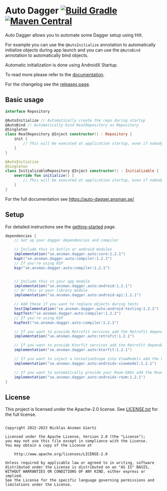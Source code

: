 Auto Dagger [![Build Gradle](https://github.com/ansman/auto-dagger/actions/workflows/gradle.yml/badge.svg?branch=main)](https://github.com/ansman/auto-dagger/actions/workflows/gradle.yml) [![Maven Central](https://img.shields.io/maven-central/v/se.ansman.dagger.auto/core.svg)](https://central.sonatype.com/search?namespace=se.ansman.dagger.auto)
===
Auto Dagger allows you to automate some Dagger setup using Hilt.

For example you can use the `@AutoInitialize` annotation to automatically initialize objects
during app launch and you can use the `@AutoBind` annotation to automatically bind objects.

Automatic initialization is done using AndroidX Startup.

To read more please refer to the [documentation](https://auto-dagger.ansman.se/).

For the changelog see the [releases page](https://github.com/ansman/auto-dagger/releases).

Basic usage
---
```kotlin
interface Repository

@AutoInitialize // Automatically create the repo during startup
@AutoBind // Automatically bind RealRepository as Repository
@Singleton
class RealRepository @Inject constructor() : Repository {
    init {
        // This will be executed at application startup, even if nobody injects it.
    }
}

@AutoInitialize
@Singleton
class InitializableRepository @Inject constructor() : Initializable {
    override fun initialize() {
        // This will be executed at application startup, even if nobody injects it.
    }
}

```

For the full documentation see https://auto-dagger.ansman.se/

Setup
---
For detailed instructions see the [getting-started](https://auto-dagger.ansman.se/latest/getting-started/) page.
```groovy
dependencies {
    // Set up your dagger dependencies and compiler

    // Include this in kotlin or android modules
    implementation("se.ansman.dagger.auto:core:1.2.1")
    kapt("se.ansman.dagger.auto:compiler:1.2.1")
    // If you're using KSP
    ksp("se.ansman.dagger.auto:compiler:1.2.1")


    // Include this in your app module
    implementation("se.ansman.dagger.auto:android:1.2.1")
    // Or this in your library module
    implementation("se.ansman.dagger.auto:android-api:1.2.1")

    // Add these if you want to replace objects during tests
    testImplementation("se.ansman.dagger.auto:android-testing:1.2.1")
    kaptTest("se.ansman.dagger.auto:compiler:1.2.1")
    // If you're using KSP
    kspTest("se.ansman.dagger.auto:compiler:1.2.1")

    // If you want to provide Retrofit services add the Retrofit dependency
    implementation("se.ansman.dagger.auto:retrofit:1.2.1")

    // If you want to provide Ktorfit services add the Retrofit dependency
    implementation("se.ansman.dagger.auto:ktorfit:1.2.1")

    // If you want to inject a CoroutineScope into ViewModels add the ViewModel dependency
    implementation("se.ansman.dagger.auto:androidx-viewmodel:1.2.1")

    // If you want to automatically provide your Room DAOs add the Room dependency
    implementation("se.ansman.dagger.auto:androidx-room:1.2.1")
}
```

License
---
This project is licensed under the Apache-2.0 license. See [LICENSE.txt](LICENSE.txt) for the full license.
```plain

Copyright 2022-2023 Nicklas Ansman Giertz

Licensed under the Apache License, Version 2.0 (the "License");
you may not use this file except in compliance with the License.
You may obtain a copy of the License at

    http://www.apache.org/licenses/LICENSE-2.0

Unless required by applicable law or agreed to in writing, software
distributed under the License is distributed on an "AS IS" BASIS,
WITHOUT WARRANTIES OR CONDITIONS OF ANY KIND, either express or implied.
See the License for the specific language governing permissions and
limitations under the License.
```
